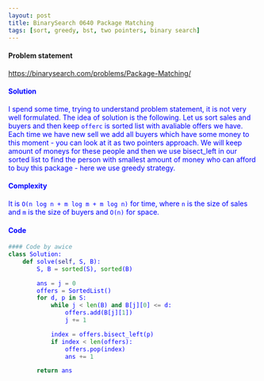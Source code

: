 ```yaml
---
layout: post
title: BinarySearch 0640 Package Matching
tags: [sort, greedy, bst, two pointers, binary search]
---
```


#### Problem statement

<a href="https://binarysearch.com/problems/Package-Matching/"> <font color = blue>https://binarysearch.com/problems/Package-Matching/

#### Solution
I spend some time, trying to understand problem statement, it is not very well formulated. The idea of solution is the following. Let us sort sales and buyers and then keep `offerc` is sorted list with avaliable offers we have. Each time we have new sell we add all buyers which have some money to this moment - you can look at it as two pointers approach. We will keep amount of moneys for these people and then we use bisect_left in our sorted list to find the person with smallest amount of money who can afford to buy this package - here we use greedy strategy.

#### Complexity
It is `O(n log n + m log m + m log n)` for time, where `n` is the size of sales and `m` is the size of buyers and `O(n)` for space.

#### Code
```python
#### Code by awice
class Solution:
    def solve(self, S, B):
        S, B = sorted(S), sorted(B)

        ans = j = 0
        offers = SortedList()
        for d, p in S:
            while j < len(B) and B[j][0] <= d:
                offers.add(B[j][1])
                j += 1

            index = offers.bisect_left(p)
            if index < len(offers):
                offers.pop(index)
                ans += 1

        return ans
```

